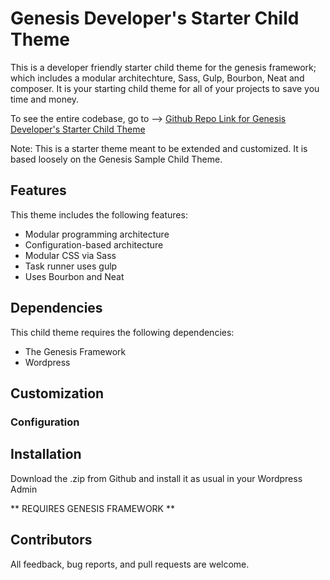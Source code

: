 # Genesis Developer's Starter Child Theme

This is a developer friendly starter child theme for the genesis framework; which includes a modular architechture, Sass, Gulp, Bourbon, Neat and composer. It is your starting child theme for all of your projects to save you time and money.

To see the entire codebase, go to --> [Github Repo Link for Genesis Developer's Starter Child Theme](https://github.com/AumDove/developers-theme)

Note: This is a starter theme meant to be extended and customized. It is based loosely on the Genesis Sample Child Theme.

## Features

This theme includes the following features:

- Modular programming architecture
- Configuration-based architecture
- Modular CSS via Sass
- Task runner uses gulp
- Uses Bourbon and Neat


## Dependencies

This child theme requires the following dependencies:

- The Genesis Framework
- Wordpress

## Customization

### Configuration

## Installation

Download the .zip from Github and install it as usual in your Wordpress Admin

** REQUIRES GENESIS FRAMEWORK **

## Contributors

All feedback, bug reports, and pull requests are welcome.
